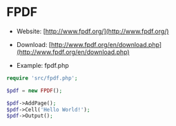 # FPDF

- Website: [http://www.fpdf.org/](http://www.fpdf.org/)

- Download: [http://www.fpdf.org/en/download.php](http://www.fpdf.org/en/download.php)

- Example: fpdf.php

```php
require 'src/fpdf.php';

$pdf = new FPDF();

$pdf->AddPage();
$pdf->Cell('Hello World!');
$pdf->Output();
```
